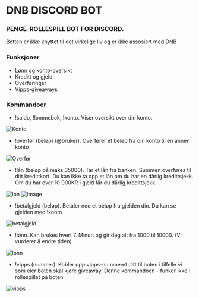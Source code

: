 # DNB DISCORD BOT
### PENGE-ROLLESPILL BOT FOR DISCORD.


Botten er ikke knyttet til det virkelige liv og er ikke assosiert med DNB


### Funksjoner

- Lønn og konto-oversikt
- Kreditt og gjeld
- Overføringer
- Vipps-giveaways

### Kommandoer


- !saldo, !lommebok, !konto. Viser oversikt over din konto.

![Konto](https://i.imgur.com/FJ7qOEw.png?v=123)


- !overfør (beløp) (@bruker). Overfører et beløp fra din konto til en annen konto

![Overfør](https://i.imgur.com/9fezZdE.png?v=123)


- !lån (beløp på maks 35000). Tar et lån fra banken. Summen overføres til ditt kredittkort. Du kan ikke ta opp et lån om du har en dårlig kredittsjekk. Om du har over 10 000KR i gjeld får du dårlig kredittsjekk.

![lon](https://user-images.githubusercontent.com/53818982/142240840-f626e252-79b7-4bb6-ba47-3ea2cf7a0b71.png?v=123)
![image](https://user-images.githubusercontent.com/53818982/142242027-d1fb4f3d-632e-4e14-b12b-6bc3f883e4ac.png?v=123)



- !betalgjeld (beløp). Betaler ned et beløp fra gjelden din. Du kan se gjelden med !konto

![betalgjeld](https://user-images.githubusercontent.com/53818982/142240978-2fc68394-dbea-4ab8-b828-682dd823b4c2.png?v=123)


- !lønn. Kan brukes hvert 7. Minutt og gir deg alt fra 1000 til 10000. (Vi vurderer å endre tiden)

![lonn](https://user-images.githubusercontent.com/53818982/142241069-3dd9e4be-992b-4914-b019-64114c5a8357.png?v=123)


- !vipps (nummer). Kobler opp vipps-nummeret ditt til boten i tilfelle vi som eier boten skal kjøre giveaway. Denne kommandoen - funker ikke i rollespillet på boten. 

![vipps](https://user-images.githubusercontent.com/53818982/142241244-5ee54b80-bde4-4ce2-a66a-353e73d4d829.png?v=123)


